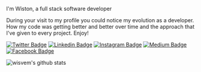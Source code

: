 I'm Wiston, a full stack software developer

During your visit to my profile you could notice my evolution as a developer.  How my code was getting better and better over time and the approach that I've given to every project.  Enjoy!

[![Twitter Badge](https://img.shields.io/badge/-@wisvem-00acee?style=flat&logo=Twitter&logoColor=white)](https://twitter.com/intent/follow?screen_name=wisvem "Follow on Twitter")
[![Linkedin Badge](https://img.shields.io/badge/-wisvem-blue?style=flat-square&logo=Linkedin&logoColor=white&link=https://www.linkedin.com/in/wisvem/)](https://www.linkedin.com/in/wisvem/)
[![Instagram Badge](https://img.shields.io/badge/-wisvem-orange?style=flat-square&logo=instagram&logoColor=white&link=https://instagram.com/wisvem/)](https://instagram.com/wisvem)
[![Medium Badge](https://img.shields.io/badge/-@wisvem-black?style=flat-square&labelColor=black&logo=Medium&link=https://medium.com/@wisvem/)](https://medium.com/@wisvem)
[![Facebook Badge](https://img.shields.io/badge/wisvem-00acee?style=flat&logo=Facebook&logoColor=white&link=https://facebook.com/wisvem/)](https://facebook.com/wisvem)

![wisvem's github stats](https://github-readme-stats.vercel.app/api?username=wisvem&show_icons=true)
<!--![Top Langs](https://github-readme-stats.vercel.app/api/top-langs/?username=wisvem&layout=compact)

[<img align="left" alt="WVM | Facebook" width="35px" src="https://i.imgur.com/IBjq8wx.png" />][facebook]

[<img align="left" alt="WVM | Instagram" width="35px" src="https://i.imgur.com/M6yBwxS.png" />][instagram]

[<img align="left" alt="WVM | Twitter" width="35px" src="https://i.imgur.com/iYkheW1.png" />][Twitter]

[<img align="left" alt="WVM | Medium" width="50px" src="https://cdn.freebiesupply.com/images/large/2x/medium-icon-white-on-black.png" />][Medium]

[facebook]: https://www.facebook.com/wisvem
[instagram]: https://www.instagram.com/wisvem/
[Twitter]: https://www.twitter.com/wisvem/
[Medium]: https://www.medium.com/@wisvem
-->
